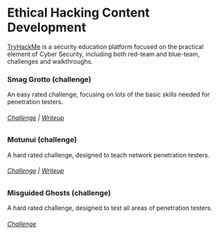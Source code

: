 # Ethical Hacking Content Development

[TryHackMe](https://tryhackme.com) is a security education platform focused on the practical element of Cyber Security, including both red-team and blue-team, challenges and walkthroughs.

### Smag Grotto (challenge)
An easy rated challenge, focusing on lots of the basic skills needed for penetration testers.
###### [Challenge](https://tryhackme.com/room/smaggrotto) | [Writeup](https://www.jake-ruston.com/posts/tryhackme-smag-grotto.php)

### Motunui (challenge)
A hard rated challenge, designed to teach network penetration testers.
###### [Challenge](https://tryhackme.com/room/motunui) | [Writeup](https://www.jake-ruston.com/posts/tryhackme-motunui.php)

### Misguided Ghosts (challenge)
A hard rated challenge, designed to test all areas of penetration testers.
###### [Challenge](https://tryhackme.com/room/misguidedghosts)
